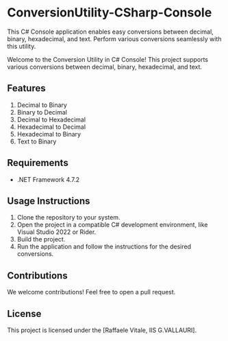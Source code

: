 # ConversionUtility-CSharp-Console
This C# Console application enables easy conversions between decimal, binary, hexadecimal, and text. Perform various conversions seamlessly with this utility.

Welcome to the Conversion Utility in C# Console! This project supports various conversions between decimal, binary, hexadecimal, and text.

## Features

1. Decimal to Binary
2. Binary to Decimal
3. Decimal to Hexadecimal
4. Hexadecimal to Decimal
5. Hexadecimal to Binary
6. Text to Binary

## Requirements

- .NET Framework 4.7.2

## Usage Instructions

1. Clone the repository to your system.
2. Open the project in a compatible C# development environment, like Visual Studio 2022 or Rider.
3. Build the project.
4. Run the application and follow the instructions for the desired conversions.

## Contributions

We welcome contributions! Feel free to open a pull request.

## License

This project is licensed under the [Raffaele Vitale, IIS G.VALLAURI].

